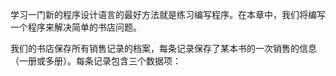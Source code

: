 学习一门新的程序设计语言的最好方法就是练习编写程序。在本章中，我们将编写一个程序来解决简单的书店问题。

我们的书店保存所有销售记录的档案，每条记录保存了某本书的一次销售的信息（一册或多册）。每条记录包含三个数据项：


